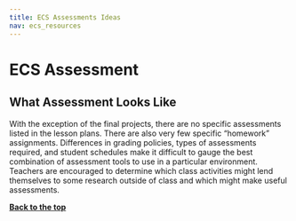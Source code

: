 ```yaml
---
title: ECS Assessments Ideas
nav: ecs_resources
---
```

<a id="top"></a>

# ECS Assessment

## What Assessment Looks Like
With the exception of the final projects, there are no specific assessments listed in the lesson plans.  There are also very few specific “homework” assignments.  Differences in grading policies, types of assessments required, and student schedules make it difficult to gauge the best combination of assessment tools to use in a particular environment.  Teachers are encouraged to determine which class activities might lend themselves to some research outside of class and which might make useful assessments.

[**Back to the top**](#top)
